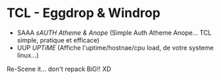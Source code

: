 # TCL - Eggdrop & Windrop

- SAAA *sAUTH Atheme & Anope* (Simple Auth Atheme Anope... TCL simple, pratique et efficace)
- UUP *UPTiME* (Affiche l'uptime/hostnae/cpu load, de votre systeme linux...)

Re-Scene it... don't repack BiG!! XD
